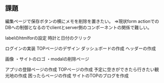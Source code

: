 ## 課題

編集ページで保存ボタンの横にメモを削除を置きたい。
⇒現状form actionでのDBへの制御となるのでclientとserver側のコンポーネントの関係で難しい。


labelのhtmlforの設定
時計と日付のクリック

ログインの実装
TOPページのデザイン
ダッシュボードの作成
ヘッダーの作成

画像
・サイトのロゴ
・modalの削除ページ


アプリの登録ページの作成
TOPページの作成
予定に空きができたら行きたい観光地の作成
困ったらページの作成
サイトのTOPのブログを作成
